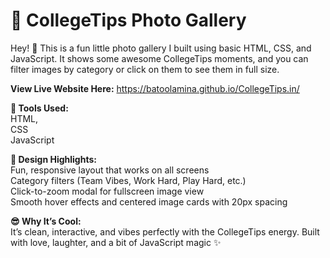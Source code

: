 # 📸 CollegeTips Photo Gallery
Hey! 👋
This is a fun little photo gallery I built using basic HTML, CSS, and JavaScript. It shows some awesome CollegeTips moments, and you can filter images by category or click on them to see them in full size.

**View Live Website Here:** https://batoolamina.github.io/CollegeTips.in/

**🔧 Tools Used:**  
HTML,  
CSS  
JavaScript  

**🎨 Design Highlights:**  
Fun, responsive layout that works on all screens  
Category filters (Team Vibes, Work Hard, Play Hard, etc.)  
Click-to-zoom modal for fullscreen image view  
Smooth hover effects and centered image cards with 20px spacing

**😎 Why It’s Cool:**  
It’s clean, interactive, and vibes perfectly with the CollegeTips energy. Built with love, laughter, and a bit of JavaScript magic ✨

